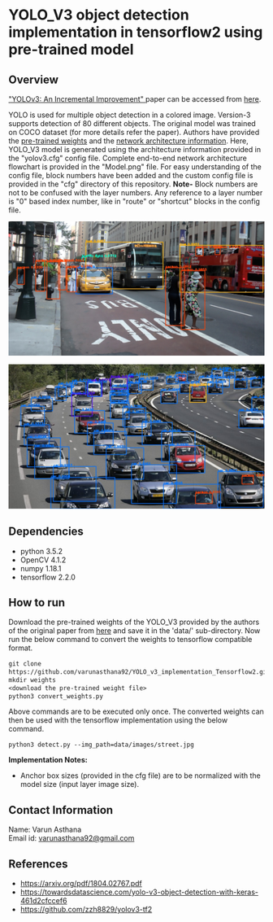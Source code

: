 # YOLO_V3 object detection implementation in tensorflow2 using pre-trained model

## Overview
["YOLOv3: An Incremental Improvement" ](https://arxiv.org/pdf/1804.02767.pdf) paper can be accessed from [here](https://arxiv.org/pdf/1804.02767.pdf). 

YOLO is used for multiple object detection in a colored image. Version-3 supports detection of 80 different objects. The original model was trained on COCO dataset (for more details refer the paper). Authors have provided the [pre-trained weights](https://pjreddie.com/media/files/yolov3.weights) and the [network architecture information](https://github.com/pjreddie/darknet/blob/master/cfg/yolov3.cfg). Here, YOLO_V3 model is generated using the architecture information provided in the "yolov3.cfg" config file. Complete end-to-end network architecture flowchart is provided in the "Model.png" file. For easy understanding of the config file, block numbers have been added and the custom config file is provided in the "cfg" directory of this repository. __Note-__ Block numbers are not to be confused with the layer numbers. Any reference to a layer number is "0" based index number, like in "route" or "shortcut" blocks in the config file.  

<p align="center">
<img src="https://github.com/varunasthana92/YOLO_v3_implementation_Tensorflow2/blob/master/Result/street.jpg">
</p>

<p align="center">
<img src="https://github.com/varunasthana92/YOLO_v3_implementation_Tensorflow2/blob/master/Result/freeway.jpg">
</p>

## Dependencies
* python 3.5.2
* OpenCV 4.1.2
* numpy 1.18.1
* tensorflow 2.2.0

## How to run

Download the pre-trained weights of the YOLO_V3 provided by the authors of the original paper from [here](https://pjreddie.com/media/files/yolov3.weights) and save it in the 'data/' sub-directory. Now run the below command to convert the weights to tensorflow compatible format.

```
git clone https://github.com/varunasthana92/YOLO_v3_implementation_Tensorflow2.git
mkdir weights
<download the pre-trained weight file>
python3 convert_weights.py
```

Above commands are to be executed only once. The converted weights can then be used with the tensorflow implementation using the below command.
```
python3 detect.py --img_path=data/images/street.jpg
```

__Implementation Notes:__
* Anchor box sizes (provided in the cfg file) are to be normalized with the model size (input layer image size). 

## Contact Information
Name: Varun Asthana  
Email id: varunasthana92@gmail.com

## References
* https://arxiv.org/pdf/1804.02767.pdf
* https://towardsdatascience.com/yolo-v3-object-detection-with-keras-461d2cfccef6
* https://github.com/zzh8829/yolov3-tf2
